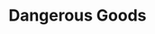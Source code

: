 ---
layout: child_layout/cargo_categories_category_item
title: Dangerous Goods
permalink: /cargo-categories/general-freight/dangerous-goods/
hero: /assets/img/content/hero/fullsize/dangerous-goods-2.jpg
side_nav_id: 3
hero_classes: is-fullscreen
content_type: cargo_item
---